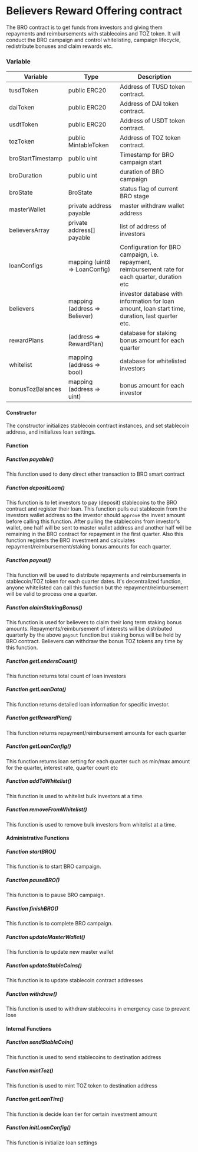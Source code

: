 # Believers Reward Offering contract

The BRO contract is to get funds from investors and giving them repayments and reimbursements with stablecoins
and TOZ token.
It will conduct the BRO campaign and control whitelisting, campaign lifecycle, 
redistribute bonuses and claim rewards etc.

### Variable

| Variable | Type | Description |
| ------ | ------ | ------ |
| tusdToken | public ERC20 | Address of TUSD token contract.
| daiToken | public ERC20 | Address of DAI token contract.
| usdtToken | public ERC20 | Address of USDT token contract.
| tozToken | public MintableToken | Address of TOZ token contract.
| broStartTimestamp | public uint | Timestamp for BRO campaign start
| broDuration | public uint | duration of BRO campaign
| broState | BroState | status flag of current BRO stage
| masterWallet | private address payable | master withdraw wallet address
| believersArray | private address[] payable | list of address of investors
| loanConfigs | mapping (uint8 => LoanConfig) | Configuration for BRO campaign, i.e. repayment, reimbursement rate for each quarter, duration etc
| believers | mapping (address => Believer) | investor database with information for loan amount, loan start time, duration, last quarter etc.
| rewardPlans | (address => RewardPlan) | database for staking bonus amount for each quarter
| whitelist | mapping (address => bool) | database for whitelisted investors
| bonusTozBalances | mapping (address => uint) | bonus amount for each investor



#### Constructor
The constructor initializes stablecoin contract instances, and set stablecoin address, and initializes loan settings.

#### Function

##### Function payable()

This function used to deny direct ether transaction to BRO smart contract

##### Function depositLoan()

This function is to let investors to pay (deposit) stablecoins to the BRO contract and register their loan.
This function pulls out stablecoin from the investors wallet address so the investor should `approve` the invest amount
before calling this function.
After pulling the stablecoins from investor's wallet, one half will be sent to master wallet address and another half will be remaining in the BRO
contract for repayment in the first quarter.
Also this function registers the BRO investment and calculates repayment/reimbursement/staking bonus amounts for each quarter.


##### Function payout()

This function will be used to distribute repayments and reimbursements in stablecoin/TOZ token for each quarter dates.
It's decentralized function, anyone whitelisted can call this function but the repayment/reimbursement will be valid to process one a quarter.

##### Function claimStakingBonus()

This function is used for believers to claim their long term staking bonus amounts.
Repayments/reimbursement of interests will be distributed quarterly by the above `payout` function but staking bonus will be held by BRO contract.
Believers can withdraw the bonus TOZ tokens any time by this function.

##### Function getLendersCount()

This function returns total count of loan investors

##### Function getLoanData()

This function returns detailed loan information for specific investor.

##### Function getRewardPlan()

This function returns repayment/reimbursement amounts for each quarter

##### Function getLoanConfig()

This function returns loan setting for each quarter such as min/max amount for the quarter, interest rate, quarter count etc

##### Function addToWhitelist()

This function is used to whitelist bulk investors at a time.

##### Function removeFromWhitelist()

This function is used to remove bulk investors from whitelist at a time.

#### Administrative Functions

##### Function startBRO()

This function is to start BRO campaign.

##### Function pauseBRO()

This function is to pause BRO campaign.

##### Function finishBRO()

This function is to complete BRO campaign.

##### Function updateMasterWallet()

This function is to update new master wallet

##### Function updateStableCoins()

This function is to update stablecoin contract addresses

##### Function withdraw()

This function is used to withdraw stablecoins in emergency case to prevent lose

#### Internal Functions

##### Function sendStableCoin()

This function is used to send stablecoins to destination address

##### Function mintToz()

This function is used to mint TOZ token to destination address

##### Function getLoanTire()

This function is decide loan tier for certain investment amount

##### Function initLoanConfig()

This function is initialize loan settings
